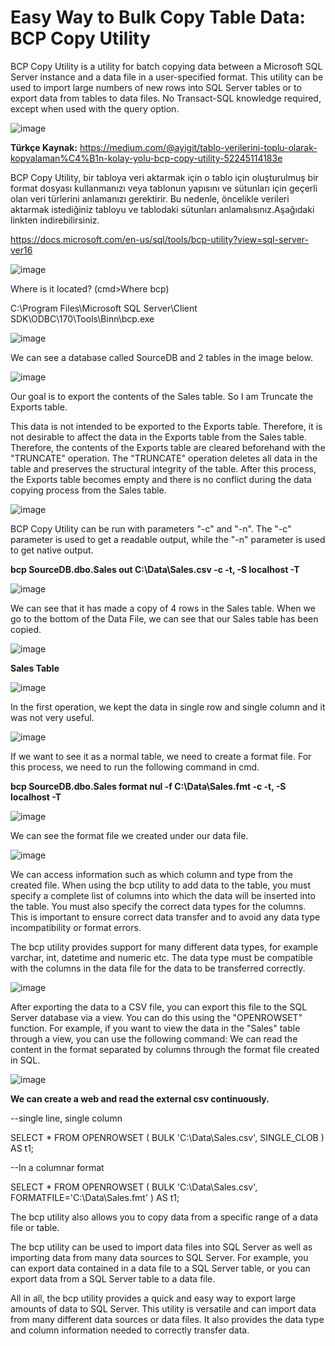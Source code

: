 # Easy Way to Bulk Copy Table Data: BCP Copy Utility

BCP Copy Utility is a utility for batch copying data between a Microsoft SQL Server instance and a data file in a user-specified format. This utility can be used to import large numbers of new rows into SQL Server tables or to export data from tables to data files. No Transact-SQL knowledge required, except when used with the query option.

![image](https://github.com/aysegulyigitbi/SQL/assets/127193220/30a93967-4f59-494b-92e3-a45fc9218e4e)

**Türkçe Kaynak:** https://medium.com/@ayigit/tablo-verilerini-toplu-olarak-kopyalaman%C4%B1n-kolay-yolu-bcp-copy-utility-52245114183e

BCP Copy Utility, bir tabloya veri aktarmak için o tablo için oluşturulmuş bir format dosyası kullanmanızı veya tablonun yapısını ve sütunları için geçerli olan veri türlerini anlamanızı gerektirir. Bu nedenle, öncelikle verileri aktarmak istediğiniz tabloyu ve tablodaki sütunları anlamalısınız.Aşağıdaki linkten indirebilirsiniz.

https://docs.microsoft.com/en-us/sql/tools/bcp-utility?view=sql-server-ver16  

![image](https://github.com/aysegulyigitbi/SQL/assets/127193220/f854d294-2dce-41bc-86c1-198442b1cdc7)

Where is it located? (cmd>Where bcp)

C:\Program Files\Microsoft SQL Server\Client SDK\ODBC\170\Tools\Binn\bcp.exe

![image](https://github.com/aysegulyigitbi/SQL/assets/127193220/bec63c8e-a7ee-4955-bbb3-98e9455cbcc9)

We can see a database called SourceDB and 2 tables in the image below.

![image](https://github.com/aysegulyigitbi/SQL/assets/127193220/4074cd5c-44b7-4899-baca-222ba98c60c7)

Our goal is to export the contents of the Sales table. So I am Truncate the Exports table.

This data is not intended to be exported to the Exports table. Therefore, it is not desirable to affect the data in the Exports table from the Sales table. Therefore, the contents of the Exports table are cleared beforehand with the "TRUNCATE" operation. The "TRUNCATE" operation deletes all data in the table and preserves the structural integrity of the table. After this process, the Exports table becomes empty and there is no conflict during the data copying process from the Sales table.

![image](https://github.com/aysegulyigitbi/SQL/assets/127193220/d52e5cf6-fc63-4018-a5f1-1d34780a9ae5)

BCP Copy Utility can be run with parameters "-c" and "-n". The "-c" parameter is used to get a readable output, while the "-n" parameter is used to get native output.

**bcp SourceDB.dbo.Sales out C:\Data\Sales.csv -c -t, -S localhost -T**

![image](https://github.com/aysegulyigitbi/SQL/assets/127193220/9b0f0e97-4f53-417f-bfbd-ca4bc3fccc20)

We can see that it has made a copy of 4 rows in the Sales table. When we go to the bottom of the Data File, we can see that our Sales table has been copied.

![image](https://github.com/aysegulyigitbi/SQL/assets/127193220/b334a64d-bc2a-49e0-be27-85d46c0ea08c)

**Sales Table**

![image](https://github.com/aysegulyigitbi/SQL/assets/127193220/1979befd-de88-4c69-a75c-7178043fe7d9)

In the first operation, we kept the data in single row and single column and it was not very useful.

![image](https://github.com/aysegulyigitbi/SQL/assets/127193220/eec47240-7d45-49c0-89d6-8bc93f57ab7f)

If we want to see it as a normal table, we need to create a format file.
For this process, we need to run the following command in cmd.

**bcp SourceDB.dbo.Sales format nul -f C:\Data\Sales.fmt -c -t, -S localhost -T**

![image](https://github.com/aysegulyigitbi/SQL/assets/127193220/82623048-a95f-444d-8663-1c0e4604626c)

We can see the format file we created under our data file.

![image](https://github.com/aysegulyigitbi/SQL/assets/127193220/c215103f-f74f-4766-9c81-a42b7a226253)

We can access information such as which column and type from the created file.
When using the bcp utility to add data to the table, you must specify a complete list of columns into which the data will be inserted into the table. You must also specify the correct data types for the columns. This is important to ensure correct data transfer and to avoid any data type incompatibility or format errors.

The bcp utility provides support for many different data types, for example varchar, int, datetime and numeric etc. The data type must be compatible with the columns in the data file for the data to be transferred correctly.

![image](https://github.com/aysegulyigitbi/SQL/assets/127193220/7e4e2c57-da3a-47d8-bbf0-5f2f72a3f640)

After exporting the data to a CSV file, you can export this file to the SQL Server database via a view. You can do this using the "OPENROWSET" function.
For example, if you want to view the data in the "Sales" table through a view, you can use the following command:
We can read the content in the format separated by columns through the format file created in SQL.

![image](https://github.com/aysegulyigitbi/SQL/assets/127193220/7b7e5d21-f12c-4ba1-b817-25136992d1d1)

**We can create a web and read the external csv continuously.**

--single line, single column

SELECT *
FROM OPENROWSET (
BULK 'C:\Data\Sales.csv',
SINGLE_CLOB
        ) AS t1;


--In a columnar format

SELECT *
FROM OPENROWSET (
BULK 'C:\Data\Sales.csv',
FORMATFILE='C:\Data\Sales.fmt'
        ) AS t1;

The bcp utility also allows you to copy data from a specific range of a data file or table.

The bcp utility can be used to import data files into SQL Server as well as importing data from many data sources to SQL Server. For example, you can export data contained in a data file to a SQL Server table, or you can export data from a SQL Server table to a data file.

All in all, the bcp utility provides a quick and easy way to export large amounts of data to SQL Server. This utility is versatile and can import data from many different data sources or data files. It also provides the data type and column information needed to correctly transfer data.
